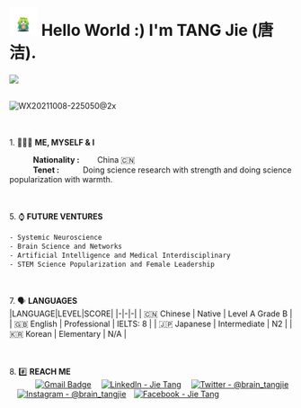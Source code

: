 # <img draggable="false" src="images/wave.gif" alt="Hi" height="50" width="50"/> Hello World :) I'm TANG Jie (唐洁).
<a href=""><img draggable="false" align=center
  src="https://readme-typing-svg.herokuapp.com/?lines=A%20Neurosience%20Enthusiast;Experienced%20Web%20Designer;4%2B%20years%20of%20coding%20experience;Always%20Learning%20New%20Things&font=Poppins&center=true&width=440&height=45&color=70a4fc&vCenter=true&size=22&pause=1000"></a>
<br>

<br> <img width="1357" alt="WX20211008-225050@2x" src="https://user-images.githubusercontent.com/42596180/182818376-f3f92f84-dda3-4f07-82cb-2856346e1786.png">

<br><br>1.  👩🏻‍💻 **ME, MYSELF & I**<br>

&emsp;&emsp;&emsp;**Nationality :**&emsp;&emsp;&nbsp;China 🇨🇳<br>
&emsp;&emsp;&emsp;**Tenet :**&emsp;&emsp;&emsp;Doing science research with strength and doing science popularization with warmth. <br>

<br><br>5.  ⌚ **FUTURE VENTURES**<br>
    
    - Systemic Neuroscience
    - Brain Science and Networks
    - Artificial Intelligence and Medical Interdisciplinary
    - STEM Science Popularization and Female Leadership
    
 <br><br>7.  🗣️ **LANGUAGES**<br>
|LANGUAGE|LEVEL|SCORE|
|-|-|-|
| 🇨🇳 Chinese | Native | Level A Grade B |
| 🇬🇧 English | Professional | IELTS: 8 |
| 🇯🇵 Japanese | Intermediate | N2 |
| 🇰🇷 Korean | Elementary | N/A |


<br><br>8. #️⃣ **REACH ME**<br>
&emsp;&emsp;&emsp;
[![Gmail Badge](https://img.shields.io/badge/Gmail-D14836?style=for-the-badge&logo=gmail&logoColor=white)](mailto:hygiental@gmail.com) &emsp;[![LinkedIn - Jie Tang](https://img.shields.io/badge/LinkedIn-0077B5?style=for-the-badge&logo=linkedin&logoColor=white)](https://www.linkedin.com/in/jie-tang-6281b810b/)&emsp;
[![Twitter - @brain_tangjie](https://img.shields.io/badge/Twitter-1DA1F2?style=for-the-badge&logo=twitter&logoColor=white)](https://twitter.com/brain_tangjie)&emsp;[![Instagram - @brain_tangjie](https://img.shields.io/badge/Instagram-E4405F?style=for-the-badge&logo=instagram&logoColor=white )](https://www.instagram.com/brain_tangjie/)&emsp;[![Facebook - Jie Tang](https://img.shields.io/badge/Facebook-1877F2?style=for-the-badge&logo=facebook&logoColor=white)](https://www.facebook.com/jie.tang.75286/about)&emsp;




<!--
**brain-tangjie/brain-tangjie** is a ✨ _special_ ✨ repository because its `README.md` (this file) appears on your GitHub profile.

Here are some ideas to get you started:



- 🔭 I’m currently working on ...
- 🌱 I’m currently learning ...
- 👯 I’m looking to collaborate on ...
- 🤔 I’m looking for help with ...
- 💬 Ask me about ...
- 📫 How to reach me: ...
- 😄 Pronouns: ...
- ⚡ Fun fact: ...
-->
